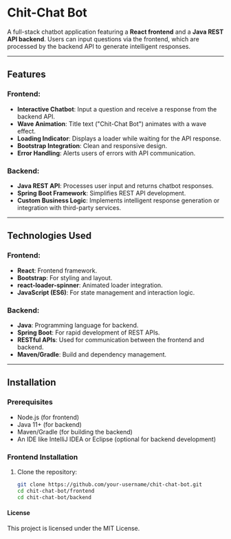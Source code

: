 # Chit-Chat Bot

A full-stack chatbot application featuring a **React frontend** and a **Java REST API backend**. Users can input questions via the frontend, which are processed by the backend API to generate intelligent responses.

---

## Features

### Frontend:
- **Interactive Chatbot**: Input a question and receive a response from the backend API.
- **Wave Animation**: Title text ("Chit-Chat Bot") animates with a wave effect.
- **Loading Indicator**: Displays a loader while waiting for the API response.
- **Bootstrap Integration**: Clean and responsive design.
- **Error Handling**: Alerts users of errors with API communication.

### Backend:
- **Java REST API**: Processes user input and returns chatbot responses.
- **Spring Boot Framework**: Simplifies REST API development.
- **Custom Business Logic**: Implements intelligent response generation or integration with third-party services.

---

## Technologies Used

### Frontend:
- **React**: Frontend framework.
- **Bootstrap**: For styling and layout.
- **react-loader-spinner**: Animated loader integration.
- **JavaScript (ES6)**: For state management and interaction logic.

### Backend:
- **Java**: Programming language for backend.
- **Spring Boot**: For rapid development of REST APIs.
- **RESTful APIs**: Used for communication between the frontend and backend.
- **Maven/Gradle**: Build and dependency management.

---

## Installation

### Prerequisites
- Node.js (for frontend)
- Java 11+ (for backend)
- Maven/Gradle (for building the backend)
- An IDE like IntelliJ IDEA or Eclipse (optional for backend development)

### Frontend Installation
1. Clone the repository:
   ```bash
   git clone https://github.com/your-username/chit-chat-bot.git
   cd chit-chat-bot/frontend
   cd chit-chat-bot/backend

#### License
This project is licensed under the MIT License.


